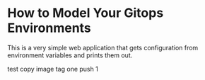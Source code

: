 # How to Model Your Gitops Environments

This is a very simple web application that gets configuration from environment variables and prints them out.

test copy image tag one push 1